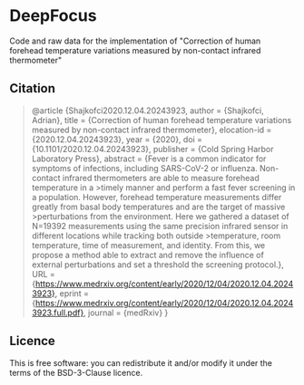 # DeepFocus
Code and raw data for the implementation of "Correction of human forehead temperature variations measured by non-contact infrared thermometer"

## Citation
>@article {Shajkofci2020.12.04.20243923,
>	author = {Shajkofci, Adrian},
>	title = {Correction of human forehead temperature variations measured by non-contact infrared thermometer},
>	elocation-id = {2020.12.04.20243923},
>	year = {2020},
>	doi = {10.1101/2020.12.04.20243923},
>	publisher = {Cold Spring Harbor Laboratory Press},
>	abstract = {Fever is a common indicator for symptoms of infections, including SARS-CoV-2 or influenza. Non-contact infrared thermometers are able to measure forehead temperature in a >timely manner and perform a fast fever screening in a population. However, forehead temperature measurements differ greatly from basal body temperatures and are the target of massive >perturbations from the environment. Here we gathered a dataset of N=19392 measurements using the same precision infrared sensor in different locations while tracking both outside >temperature, room temperature, time of measurement, and identity. From this, we propose a method able to extract and remove the influence of external perturbations and set a threshold <for fever based on local statistics. This method can help manufacturers and decision-makers to build and use more accurate tools so as to maximize both sensitivity and specificity of >the screening protocol.},
>	URL = {https://www.medrxiv.org/content/early/2020/12/04/2020.12.04.20243923},
>	eprint = {https://www.medrxiv.org/content/early/2020/12/04/2020.12.04.20243923.full.pdf},
>	journal = {medRxiv}
>}


## Licence
This is free software: you can redistribute it and/or modify it under the terms of the BSD-3-Clause licence.
